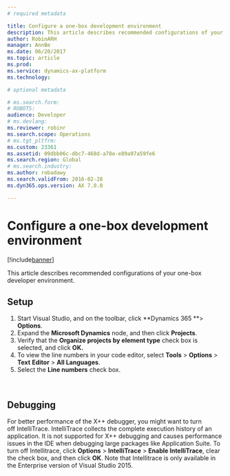 ```yaml
---
# required metadata

title: Configure a one-box development environment
description: This article describes recommended configurations of your one-box developer environment.
author: RobinARH
manager: AnnBe
ms.date: 06/20/2017
ms.topic: article
ms.prod: 
ms.service: dynamics-ax-platform
ms.technology: 

# optional metadata

# ms.search.form: 
# ROBOTS: 
audience: Developer
# ms.devlang: 
ms.reviewer: robinr
ms.search.scope: Operations
# ms.tgt_pltfrm: 
ms.custom: 23361
ms.assetid: 09dbb06c-dbc7-468d-a78e-e89a97a59fe6
ms.search.region: Global
# ms.search.industry: 
ms.author: robadawy
ms.search.validFrom: 2016-02-28
ms.dyn365.ops.version: AX 7.0.0

---
```


# Configure a one-box development environment

[!include[banner](../includes/banner.md)]


This article describes recommended configurations of your one-box developer environment.

Setup
-----

1.  Start Visual Studio, and on the toolbar, click **Dynamics 365 **&gt; **Options**.
2.  Expand the **Microsoft Dynamics** node, and then click **Projects**.
3.  Verify that the **Organize projects by element type** check box is selected, and click ****OK.****
4.  To view the line numbers in your code editor, select **Tools** &gt; **Options** &gt; **Text** **Editor** &gt; **All Languages**.
5.  Select the **Line numbers** check box.

 

## Debugging
For better performance of the X++ debugger, you might want to turn off IntelliTrace. IntelliTrace collects the complete execution history of an application. It is not supported for X++ debugging and causes performance issues in the IDE when debugging large packages like Application Suite. To turn off Intellitrace, click **Options** &gt; **IntelliTrace** &gt; **Enable IntelliTrace**, clear the check box, and then click **OK**. Note that Intellitrace is only available in the Enterprise version of Visual Studio 2015.    



